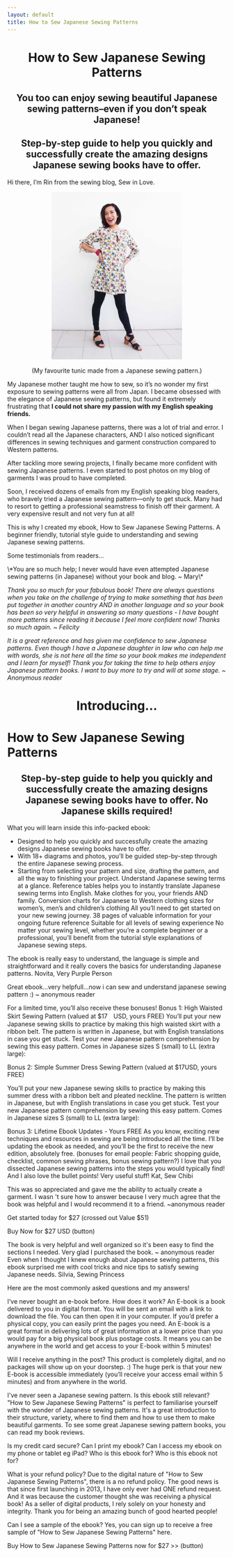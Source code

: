 ```yaml
---
layout: default
title: How to Sew Japanese Sewing Patterns
---
```

<h1><center>How to Sew Japanese Sewing Patterns</center></h1>

<h2><center>You too can enjoy sewing beautiful Japanese sewing patterns–even if you don’t speak Japanese!</center></h2>

<h2><center>Step-by-step guide to help you quickly and successfully create the amazing designs Japanese sewing books have to offer.</center></h2>

<p>Hi there, I’m Rin from the sewing blog, Sew in Love.</p>

<p align="center">
  <img src="/img/tunic-dress-sewing-pattern-3.jpg" width="300px"/></p>
<p align="center">(My favourite tunic made from a Japanese sewing pattern.)<p align="center">

<p>My Japanese mother taught me how to sew, so it’s no wonder my first exposure to sewing patterns were all from Japan. I became obsessed with the elegance of Japanese sewing patterns, but found it extremely frustrating that <strong>I could not share my passion with my English speaking friends.</strong>
<p>
When I began sewing Japanese patterns, there was a lot of trial and error. I couldn’t read all the Japanese characters, AND I also noticed significant differences in sewing techniques and garment construction compared to Western patterns.</p>
<p>
After tackling more sewing projects, I finally became more confident with sewing Japanese patterns. I even started to post photos on my blog of garments I was proud to have completed.</p> 
<p>
Soon, I received dozens of emails from my English speaking blog readers, who bravely tried a Japanese sewing pattern––only to get stuck. Many had to resort to getting a professional seamstress to finish off their garment. A very expensive result and not very fun at all!</p>
<p>
This is why I created my ebook, How to Sew Japanese Sewing Patterns. A beginner friendly, tutorial style guide to understanding and sewing Japanese sewing patterns.</p>
<p>Some testimonials from readers...</p>
\*You are so much help; I never would have even attempted Japanese sewing patterns (in Japanese) without your book and blog. ~ Mary\*

_Thank you so much for your fabulous book! There are always questions when you take on the challenge of trying to make something that has been put together in another country AND in another language and so your book has been so very helpful in answering so many questions - I have bought more patterns since reading it because I feel more confident now! Thanks so much again.
~ Felicity_

_It is a great reference and has given me confidence to sew Japanese patterns. Even though I have a Japanese daughter in law who can help me with words, she is not here all the time so your book makes me independent and I learn for myself!
Thank you for taking the time to help others enjoy Japanese pattern books. I want to buy more to try and will at some stage.
~ Anonymous reader_

# <center>Introducing...

# How to Sew Japanese Sewing Patterns</center>

## <center>Step-by-step guide to help you quickly and successfully create the amazing designs Japanese sewing books have to offer. No Japanese skills required!</center>

What you will learn inside this info-packed ebook:

* Designed to help you quickly and successfully create the amazing designs Japanese sewing books have to offer.
* With 18+ diagrams and photos, you’ll be guided step-by-step through the entire Japanese sewing process. 
* Starting from selecting your pattern and size, drafting the pattern, and all the way to finishing your project.
  Understand Japanese sewing terms at a glance.
  Reference tables helps you to instantly translate Japanese sewing terms into English.
  Make clothes for you, your friends AND family.
  Conversion charts for Japanese to Western clothing sizes for women’s, men’s and children’s clothing
  All you’ll need to get started on your new sewing journey.
  38 pages of valuable information for your ongoing future reference
  Suitable for all levels of sewing experience
  No matter your sewing level, whether you’re a complete beginner or a professional, you’ll benefit from the tutorial style explanations of Japanese sewing steps. 

The ebook is really easy to understand, the language is simple and straightforward and it really covers the basics for understanding Japanese patterns.
Novita, Very Purple Person

Great ebook...very helpfull...now i can sew and understand japanese sewing pattern :) ~ anonymous reader

For a limited time, you’ll also receive these bonuses!
Bonus 1: High Waisted Skirt Sewing Pattern (valued at $17　USD, yours FREE)
You’ll put your new Japanese sewing skills to practice by making this high waisted skirt with a ribbon belt.
The pattern is written in Japanese, but with English translations in case you get stuck.
Test your new Japanese pattern comprehension by sewing this easy pattern.
Comes in Japanese sizes S (small) to LL (extra large):

Bonus 2: Simple Summer Dress Sewing Pattern (valued at $17USD, yours FREE)

You’ll put your new Japanese sewing skills to practice by making this summer dress with a ribbon belt and pleated neckline.
The pattern is written in Japanese, but with English translations in case you get stuck.
Test your new Japanese pattern comprehension by sewing this easy pattern.
Comes in Japanese sizes S (small) to LL (extra large):

Bonus 3: Lifetime Ebook Updates - Yours FREE
As you know, exciting new techniques and resources in sewing are being introduced all the time. I’ll be updating the ebook as needed, and you’ll be the first to receive the new edition, absolutely free. 
(bonuses for email people: Fabric shopping guide, checklist, common sewing phrases, bonus sewing pattern?)
I love that you dissected Japanese sewing patterns into the steps you would typically find! And I also love the bullet points! Very useful stuff!
Kat, Sew Chibi

This was so appreciated and gave me the ability to actually create a garment. I wasn 't sure how to answer because I very much agree that the book was helpful and I would recommend it to a friend.
~anonymous reader

Get started today for $27 (crossed out Value $51)

Buy Now for $27 USD (button)

The book is very helpful and well organized so it's been easy to find the sections I needed.  Very glad I purchased the book. ~ anonymous reader
Even when I thought I knew enough about Japanese sewing patterns, this ebook surprised me with cool tricks and nice tips to satisfy sewing Japanese needs.
Silvia, Sewing Princess

Here are the most commonly asked questions and my answers! 

I’ve never bought an e-book before. How does it work?
An E-book is a book delivered to you in digital format. You will be sent an email with a link to download the file. You can then open it in your computer. If you’d prefer a physical copy, you can easily print the pages you need. 
An E-book is a great format in delivering lots of great information at a lower price than you would pay for a big physical book plus postage costs. It means you can be anywhere in the world and get access to your E-book within 5 minutes!

Will I receive anything in the post?
This product is completely digital, and no packages will show up on your doorstep. :) The huge perk is that your new E-book is accessible immediately (you’ll receive your access email within 5 minutes) and from anywhere in the world.

I've never seen a Japanese sewing pattern. Is this ebook still relevant?
"How to Sew Japanese Sewing Patterns" is perfect to familiarise yourself with the wonder of Japanese sewing patterns. It's a great introduction to their structure, variety, where to find them and how to use them to make beautiful garments. To see some great Japanese sewing pattern books, you can read my book reviews.

Is my credit card secure?
Can I print my ebook?
Can I access my ebook on my phone or tablet eg iPad?
Who is this ebook for?
Who is this ebook not for?

What is your refund policy?
Due to the digital nature of "How to Sew Japanese Sewing Patterns", there is a no refund policy. The good news is that since first launching in 2013, I have only ever had ONE refund request. And it was because the customer thought she was receiving a physical book! 
As a seller of digital products, I rely solely on your honesty and integrity. Thank you for being an amazing bunch of good hearted people! 

Can I see a sample of the ebook?
Yes, you can sign up to receive a free sample of "How to Sew Japanese Sewing Patterns" here. 

Buy How to Sew Japanese Sewing Patterns now for $27 >>  (button)
